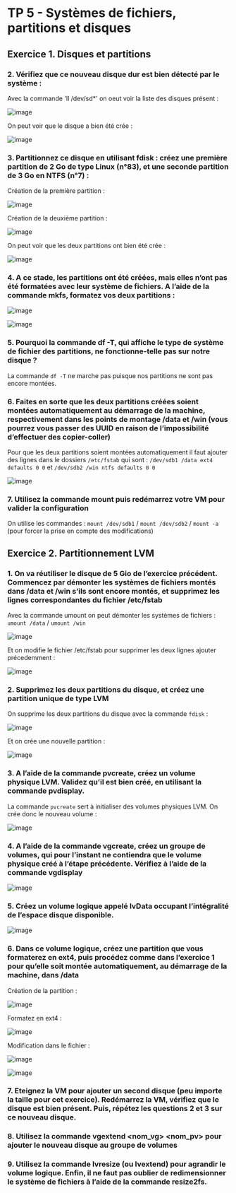 # TP 5 - Systèmes de fichiers, partitions et disques 

## Exercice 1. Disques et partitions 

### 2. Vérifiez que ce nouveau disque dur est bien détecté par le système :

Avec la commande 'll /dev/sd*' on oeut voir la liste des disques présent :

![image](https://user-images.githubusercontent.com/80455771/192960348-21ecb93c-ef7a-4cb0-bc22-2aa997be71be.png)

On peut voir que le disque a bien été crée :

![image](https://user-images.githubusercontent.com/80455771/192962303-f06bd49e-711d-4d84-a41e-4e5f7dad6454.png)


### 3.  Partitionnez ce disque en utilisant fdisk : créez une première partition de 2 Go de type Linux (n°83), et une seconde partition de 3 Go en NTFS (n°7) : 

Création de la première partition : 

![image](https://user-images.githubusercontent.com/80455771/192964201-39f984ca-87c7-4266-b291-2fa54ae8ba32.png)

Création de la deuxième partition : 

![image](https://user-images.githubusercontent.com/80455771/192967914-8ee0f632-737c-4731-81bc-91d7c9628369.png)

On peut voir que les deux partitions ont bien été crée :

![image](https://user-images.githubusercontent.com/80455771/192968461-2d9c4169-f89a-4a50-89c9-d7b4e7510e35.png)

### 4. A ce stade, les partitions ont été créées, mais elles n’ont pas été formatées avec leur système de fichiers. A l’aide de la commande mkfs, formatez vos deux partitions :

![image](https://user-images.githubusercontent.com/80455771/192975040-8a5645d8-bc8f-4a00-95f7-7b92f8b5cde2.png)

![image](https://user-images.githubusercontent.com/80455771/192974989-20e179f3-65b3-4c1c-bd6d-b430ff4fcae8.png)

### 5. Pourquoi la commande df -T, qui affiche le type de système de fichier des partitions, ne fonctionne-telle pas sur notre disque ?

La commande `df -T` ne marche pas puisque nos partitions ne sont pas encore montées.

### 6. Faites en sorte que les deux partitions créées soient montées automatiquement au démarrage de la machine, respectivement dans les points de montage /data et /win (vous pourrez vous passer des UUID en raison de l’impossibilité d’effectuer des copier-coller)

Pour que les deux partitions soient montées automatiquement il faut ajouter des lignes dans le dossiers `/etc/fstab` qui sont : `/dev/sdb1 /data ext4 defaults 0 0` et 
`/dev/sdb2 /win ntfs defaults 0 0` 

![image](https://user-images.githubusercontent.com/80455771/192988313-d9332fd2-9542-4070-a0ec-96499e3f2552.png)

### 7. Utilisez la commande mount puis redémarrez votre VM pour valider la configuration

On utilise les commandes : `mount /dev/sdb1` / `mount /dev/sdb2` / `mount -a` (pour forcer la prise en compte des modifications) 

## Exercice 2. Partitionnement LVM

### 1. On va réutiliser le disque de 5 Gio de l’exercice précédent. Commencez par démonter les systèmes de fichiers montés dans /data et /win s’ils sont encore montés, et supprimez les lignes correspondantes du fichier /etc/fstab

Avec la commande umount on peut démonter les systèmes de fichiers : `umount /data` / `umount /win`

![image](https://user-images.githubusercontent.com/80455771/192993114-1023dd5e-757d-44c6-bb44-f6d798deda3e.png)

Et on modifie le fichier /etc/fstab pour supprimer les deux lignes ajouter précedemment : 

![image](https://user-images.githubusercontent.com/80455771/192993335-eecf1bb3-35ef-4144-a4b8-1d728a213ed6.png)

### 2. Supprimez les deux partitions du disque, et créez une partition unique de type LVM

On supprime les deux partitions du disque avec la commande `fdisk` :

![image](https://user-images.githubusercontent.com/80455771/192997143-874b3b39-4b53-4ee7-91f9-f1f70636878e.png)

Et on crée une nouvelle partition : 

![image](https://user-images.githubusercontent.com/80455771/192997786-ad8bc4b5-6c8a-4b30-9eba-c753eedcc913.png)

### 3. A l’aide de la commande pvcreate, créez un volume physique LVM. Validez qu’il est bien créé, en utilisant la commande pvdisplay.

La commande `pvcreate` sert à initialiser des volumes physiques LVM.
On crée donc le nouveau volume :

![image](https://user-images.githubusercontent.com/80455771/193002537-c5ec6b35-3526-4999-8475-e10d608b1ded.png)

### 4. A l’aide de la commande vgcreate, créez un groupe de volumes, qui pour l’instant ne contiendra que le volume physique créé à l’étape précédente. Vérifiez à l’aide de la commande vgdisplay

![image](https://user-images.githubusercontent.com/80455771/193004697-42dea8d4-33be-4cec-8c05-31e3ab1a6142.png)

### 5. Créez un volume logique appelé lvData occupant l’intégralité de l’espace disque disponible.

![image](https://user-images.githubusercontent.com/80455771/193008825-da32a923-ed9c-4d14-b37c-820f5479e4f3.png)

### 6. Dans ce volume logique, créez une partition que vous formaterez en ext4, puis procédez comme dans l’exercice 1 pour qu’elle soit montée automatiquement, au démarrage de la machine, dans /data

Création de la partition :

![image](https://user-images.githubusercontent.com/80455771/193010313-c2218101-5909-496e-803d-6095f6e3763a.png)

Formatez en ext4 :

![image](https://user-images.githubusercontent.com/80455771/193010837-d0218e8b-7133-4a12-838e-be1a01d4147e.png)

Modification dans le fichier : 

![image](https://user-images.githubusercontent.com/80455771/193013652-2262ec22-d354-4202-bb96-4909dd369778.png)

![image](https://user-images.githubusercontent.com/80455771/193016827-fe0e717d-ba4b-4016-94cb-6d03079176b3.png)

### 7. Eteignez la VM pour ajouter un second disque (peu importe la taille pour cet exercice). Redémarrez la VM, vérifiez que le disque est bien présent. Puis, répétez les questions 2 et 3 sur ce nouveau disque.

### 8. Utilisez la commande vgextend <nom_vg> <nom_pv> pour ajouter le nouveau disque au groupe de volumes

### 9.  Utilisez la commande lvresize (ou lvextend) pour agrandir le volume logique. Enfin, il ne faut pas oublier de redimensionner le système de fichiers à l’aide de la commande resize2fs.
